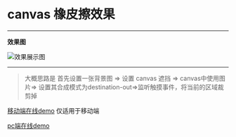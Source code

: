 
# canvas 橡皮擦效果
---

**效果图** 

![效果展示图](./public/static/images/153767988119261.gif)

---

> 大概思路是 首先设置一张背景图 => 设置 canvas 遮挡 => canvas中使用图片=> 设置其合成模式为destination-out=>监听触摸事件，将当前的区域裁剪掉

[移动端在线demo](https://maocanhua.cn/simple/index.html) 仅适用于移动端

[pc端在线demo](https://maocanhua.cn/simple/pc_demo/index.html)